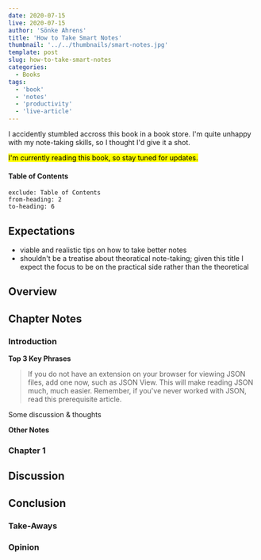 ```yaml
---
date: 2020-07-15
live: 2020-07-15
author: 'Sönke Ahrens'
title: 'How to Take Smart Notes'
thumbnail: '../../thumbnails/smart-notes.jpg'
template: post
slug: how-to-take-smart-notes
categories:
  - Books
tags:
  - 'book'
  - 'notes'
  - 'productivity'
  - 'live-article'
---
```


I accidently stumbled accross this book in a book store. I'm quite unhappy with my note-taking skills, so I thought I'd give it a shot.

<mark>I'm currently reading this book, so stay tuned for updates.</mark>

#### Table of Contents

```toc
exclude: Table of Contents
from-heading: 2
to-heading: 6
```

## Expectations

- viable and realistic tips on how to take better notes
- shouldn't be a treatise about theoratical note-taking; given this title I expect the focus to be on the practical side rather than the theoretical

## Overview

## Chapter Notes

### Introduction

**Top 3 Key Phrases**

> If you do not have an extension on your browser for viewing JSON files, add one now, such as JSON View. This will make reading JSON much, much easier. Remember, if you've never worked with JSON, read this prerequisite article.

Some discussion & thoughts

>

>

**Other Notes**



### Chapter 1

## Discussion

## Conclusion

### Take-Aways

### Opinion